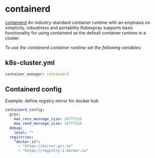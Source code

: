 # containerd

[containerd] An industry-standard container runtime with an emphasis on simplicity, robustness and portability
Kubespray supports basic functionality for using containerd as the default container runtime in a cluster.

_To use the containerd container runtime set the following variables:_

## k8s-cluster.yml

```yaml
container_manager: containerd
```

## Containerd config

Example: define registry mirror for docker hub

```yaml
containerd_config:
  grpc:
    max_recv_message_size: 16777216
    max_send_message_size: 16777216
  debug:
    level: ""
  registries:
    "docker.io":
      - "https://mirror.gcr.io"
      - "https://registry-1.docker.io"
```

[containerd]: https://containerd.io/
